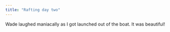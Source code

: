 ```yaml
---
title: "Rafting day two"
---
```


Wade laughed maniacally as I got launched out of the boat. It was beautiful!
